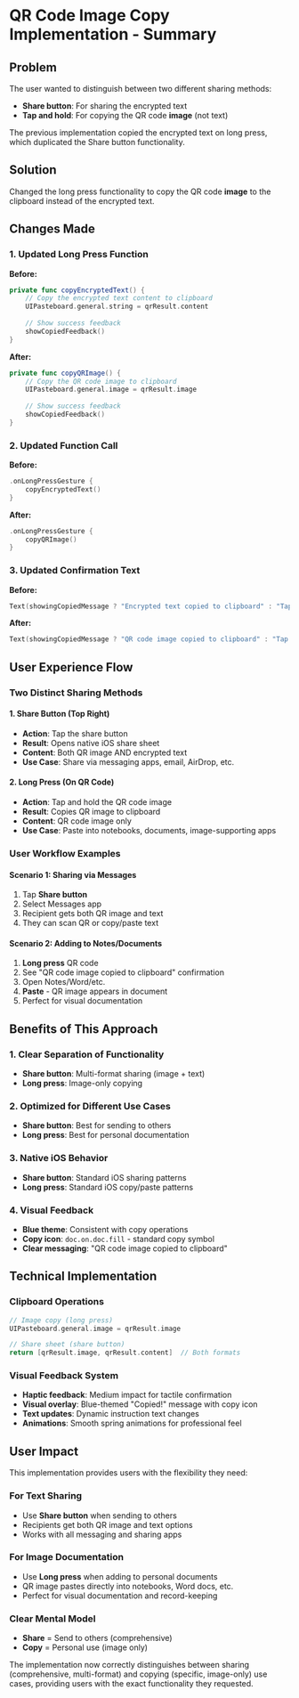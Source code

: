 # QR Code Image Copy Implementation - Summary

## Problem
The user wanted to distinguish between two different sharing methods:
- **Share button**: For sharing the encrypted text
- **Tap and hold**: For copying the QR code **image** (not text)

The previous implementation copied the encrypted text on long press, which duplicated the Share button functionality.

## Solution
Changed the long press functionality to copy the QR code **image** to the clipboard instead of the encrypted text.

## Changes Made

### 1. Updated Long Press Function
**Before:**
```swift
private func copyEncryptedText() {
    // Copy the encrypted text content to clipboard
    UIPasteboard.general.string = qrResult.content
    
    // Show success feedback
    showCopiedFeedback()
}
```

**After:**
```swift
private func copyQRImage() {
    // Copy the QR code image to clipboard
    UIPasteboard.general.image = qrResult.image
    
    // Show success feedback
    showCopiedFeedback()
}
```

### 2. Updated Function Call
**Before:**
```swift
.onLongPressGesture {
    copyEncryptedText()
}
```

**After:**
```swift
.onLongPressGesture {
    copyQRImage()
}
```

### 3. Updated Confirmation Text
**Before:**
```swift
Text(showingCopiedMessage ? "Encrypted text copied to clipboard" : "Tap and hold to copy")
```

**After:**
```swift
Text(showingCopiedMessage ? "QR code image copied to clipboard" : "Tap and hold to copy")
```

## User Experience Flow

### Two Distinct Sharing Methods

#### 1. Share Button (Top Right)
- **Action**: Tap the share button
- **Result**: Opens native iOS share sheet
- **Content**: Both QR image AND encrypted text
- **Use Case**: Share via messaging apps, email, AirDrop, etc.

#### 2. Long Press (On QR Code)
- **Action**: Tap and hold the QR code image
- **Result**: Copies QR image to clipboard
- **Content**: QR code image only
- **Use Case**: Paste into notebooks, documents, image-supporting apps

### User Workflow Examples

#### Scenario 1: Sharing via Messages
1. Tap **Share button**
2. Select Messages app
3. Recipient gets both QR image and text
4. They can scan QR or copy/paste text

#### Scenario 2: Adding to Notes/Documents
1. **Long press** QR code
2. See "QR code image copied to clipboard" confirmation
3. Open Notes/Word/etc.
4. **Paste** - QR image appears in document
5. Perfect for visual documentation

## Benefits of This Approach

### 1. Clear Separation of Functionality
- **Share button**: Multi-format sharing (image + text)
- **Long press**: Image-only copying

### 2. Optimized for Different Use Cases
- **Share button**: Best for sending to others
- **Long press**: Best for personal documentation

### 3. Native iOS Behavior
- **Share button**: Standard iOS sharing patterns
- **Long press**: Standard iOS copy/paste patterns

### 4. Visual Feedback
- **Blue theme**: Consistent with copy operations
- **Copy icon**: `doc.on.doc.fill` - standard copy symbol
- **Clear messaging**: "QR code image copied to clipboard"

## Technical Implementation

### Clipboard Operations
```swift
// Image copy (long press)
UIPasteboard.general.image = qrResult.image

// Share sheet (share button) 
return [qrResult.image, qrResult.content]  // Both formats
```

### Visual Feedback System
- **Haptic feedback**: Medium impact for tactile confirmation
- **Visual overlay**: Blue-themed "Copied!" message with copy icon
- **Text updates**: Dynamic instruction text changes
- **Animations**: Smooth spring animations for professional feel

## User Impact

This implementation provides users with the flexibility they need:

### For Text Sharing
- Use **Share button** when sending to others
- Recipients get both QR image and text options
- Works with all messaging and sharing apps

### For Image Documentation
- Use **Long press** when adding to personal documents
- QR image pastes directly into notebooks, Word docs, etc.
- Perfect for visual documentation and record-keeping

### Clear Mental Model
- **Share** = Send to others (comprehensive)
- **Copy** = Personal use (image only)

The implementation now correctly distinguishes between sharing (comprehensive, multi-format) and copying (specific, image-only) use cases, providing users with the exact functionality they requested.